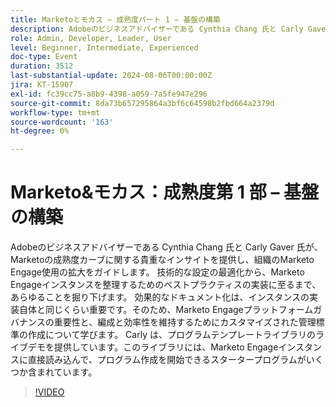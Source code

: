 ```yaml
---
title: Marketoとモカス – 成熟度パート 1 – 基盤の構築
description: Adobeのビジネスアドバイザーである Cynthia Chang 氏と Carly Gaver 氏が、Marketoの成熟度カーブを探索し、テクニカルセットアップの最適化、ベストプラクティスの実装、効果的なドキュメントとプラットフォームガバナンスの維持に関するインサイトを得て、プログラムテンプレートライブラリのライブデモを視聴します。
role: Admin, Developer, Leader, User
level: Beginner, Intermediate, Experienced
doc-type: Event
duration: 3512
last-substantial-update: 2024-08-06T00:00:00Z
jira: KT-15907
exl-id: fc39cc75-a8b9-4398-a059-7a5fe947e296
source-git-commit: 8da73b657295864a3bf6c64598b2fbd664a2379d
workflow-type: tm+mt
source-wordcount: '163'
ht-degree: 0%

---
```


# Marketo&amp;モカス：成熟度第 1 部 – 基盤の構築

Adobeのビジネスアドバイザーである Cynthia Chang 氏と Carly Gaver 氏が、Marketoの成熟度カーブに関する貴重なインサイトを提供し、組織のMarketo Engage使用の拡大をガイドします。 技術的な設定の最適化から、Marketo Engageインスタンスを整理するためのベストプラクティスの実装に至るまで、あらゆることを掘り下げます。 効果的なドキュメント化は、インスタンスの実装自体と同じくらい重要です。そのため、Marketo Engageプラットフォームガバナンスの重要性と、編成と効率性を維持するためにカスタマイズされた管理標準の作成について学びます。 Carly は、プログラムテンプレートライブラリのライブデモを提供しています。このライブラリには、Marketo Engageインスタンスに直接読み込んで、プログラム作成を開始できるスタータープログラムがいくつか含まれています。

>[!VIDEO](https://video.tv.adobe.com/v/3432499/?learn=on)

